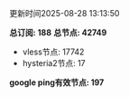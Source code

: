 更新时间2025-08-28 13:13:50

**总订阅: 188**
**总节点: 42749**
- vless节点: 17742
- hysteria2节点: 17

**google ping有效节点: 197**
